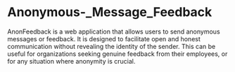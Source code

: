 # Anonymous-_Message_Feedback
AnonFeedback is a web application that allows users to send anonymous messages or feedback. It is designed to facilitate open and honest communication without revealing the identity of the sender. This can be useful for organizations seeking genuine feedback from their employees, or for any situation where anonymity is crucial.
